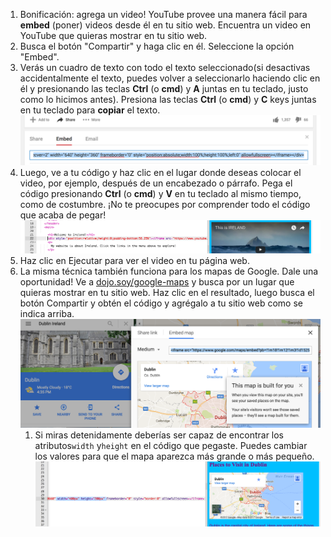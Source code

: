 1. Bonificación: agrega un video! YouTube provee una manera fácil  para **embed** \(poner\) videos desde él en tu sitio web. Encuentra un video en YouTube que quieras mostrar en tu sitio web. 
2. Busca el botón "Compartir" y haga clic en él. Seleccione la opción "Embed".
3. Verás un cuadro de texto con todo el texto seleccionado\(si desactivas accidentalmente el texto, puedes volver a seleccionarlo haciendo clic en él y presionando las teclas **Ctrl** \(o **cmd**\) y **A** juntas en tu teclado, justo como lo hicimos antes\). Presiona las teclas **Ctrl** \(o **cmd**\) y **C** keys juntas en tu teclado para **copiar** el texto.![](assets/EmbedYouTube.png)
4. Luego, ve a tu código y haz clic en el lugar donde deseas colocar el video, por ejemplo, después de un encabezado o párrafo. Pega el código presionando **Ctrl** \(o **cmd**\) y **V** en tu teclado al mismo tiempo, como de costumbre. ¡No te preocupes por comprender todo el código que acaba de pegar!![](assets/EmbedYouTube2.png)
5. Haz clic en Ejecutar para ver el video en tu página web.
6. La misma técnica también funciona para los mapas de Google. Dale una oportunidad! Ve a [dojo.soy/google-maps](maps.google.com) y busca por un lugar que quieras mostrar en tu sitio web. Haz clic en el resultado, luego busca el botón Compartir y obtén el código y agrégalo a tu sitio web como se indica arriba.![](assets/EmbedGoogleMap.png)
   1. Si miras detenidamente deberías ser capaz de encontrar los atributos`width` y`height` en el código que pegaste. Puedes cambiar los valores para que el mapa aparezca más grande o más pequeño.![](assets/EmbeddedGoogleMapCode.png)



